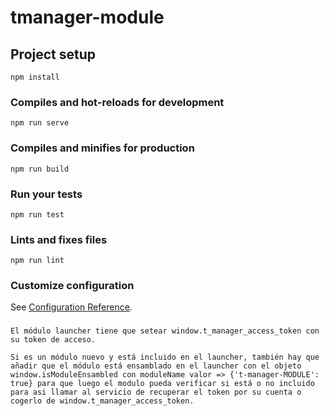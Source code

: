 # tmanager-module

## Project setup
```
npm install
```

### Compiles and hot-reloads for development
```
npm run serve
```

### Compiles and minifies for production
```
npm run build
```

### Run your tests
```
npm run test
```

### Lints and fixes files
```
npm run lint
```

### Customize configuration
See [Configuration Reference](https://cli.vuejs.org/config/).

###
```
El módulo launcher tiene que setear window.t_manager_access_token con su token de acceso.

Si es un módulo nuevo y está incluido en el launcher, también hay que añadir que el módulo está ensamblado en el launcher con el objeto window.isModuleEnsambled con moduleName valor => {'t-manager-MODULE': true} para que luego el modulo pueda verificar si está o no incluido para asi llamar al servicio de recuperar el token por su cuenta o cogerlo de window.t_manager_access_token.
```
